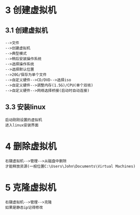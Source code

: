 




# 3 创建虚拟机

## 3.1 创建虚拟机
    
    -->文件
    -->创建虚拟机
    -->典型模式
    -->稍后安装操作系统
    -->选择操作系统
    -->选择默认位置
    -->20G/保存为单个文件
    -->自定义硬件-->CD/DVD-->选择iso
    -->自定义硬件-->调整内存(1.5G)/CPU(单个双核)
    -->自定义硬件-->网络选择桥接(启动时自动连接)
    
    
## 3.3 安装linux

    启动刚刚设置的虚拟机
    进入linux安装界面
     
     
# 4 删除虚拟机

    右键虚拟机-->管理-->从磁盘中删除
    才能释放资源(一般位置C:\Users\John\Documents\Virtual Machines)    
    
    
    
# 5 克隆虚拟机

    右键虚拟机-->管理-->克隆
    如果是静态ip记得修改 
    

